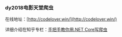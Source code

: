### dy2018电影天堂爬虫

在线地址：[http://codelover.win/](http://codelover.win/)

详细介绍在知乎专栏：[手把手教你用.NET Core写爬虫](https://zhuanlan.zhihu.com/p/24151412)

